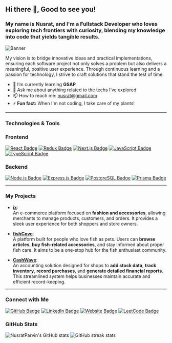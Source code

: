 

<!--## Hi there 👋
**NusratParvin/NusratParvin** is a ✨ _special_ ✨ repository because its `README.md` (this file) appears on your GitHub profile.

Here are some ideas to get you started:

- 🔭 I’m currently working on ...
- 🌱 I’m currently learning ...
- 👯 I’m looking to collaborate on ...
- 🤔 I’m looking for help with ...
- 💬 Ask me about ...
- 📫 How to reach me: 
- 😄 Pronouns: ...
- ⚡ Fun fact: ...
-->
 ## Hi there 👋, Good to see you!
### My name is Nusrat, and I'm a Fullstack Developer who loves exploring tech frontiers with curiosity, blending my knowledge into code that yields tangible results.  
![Banner]([https://i.pinimg.com/736x/2c/2e/3f/2c2e3fd424d82b390cb91b1a1c3a7e4c.jpg](https://i.pinimg.com/736x/f6/29/f8/f629f8805eb7ee59155f6f9eed2d68fc.jpg))


My vision is to bridge innovative ideas and practical implementations, ensuring each software project not only solves a problem but also delivers a meaningful, positive user experience. Through continuous learning and a passion for technology, I strive to craft solutions that stand the test of time.

 
- 🌱 I’m currently learning **GSAP**  
- 💬 Ask me about anything related to the techs I’ve explored  
- 📫 How to reach me: [nusrat@gmail.com](mailto:nusrat@gmail.com)  
- ⚡ **Fun fact:** When I'm not coding, I take care of my plants!

---

### Technologies & Tools

### Frontend
[![React Badge](https://img.shields.io/badge/-React-20232A?logo=react&logoColor=61DAFB&style=for-the-badge)](https://reactjs.org/)
[![Redux Badge](https://img.shields.io/badge/-Redux-764ABC?logo=redux&logoColor=white&style=for-the-badge)](https://redux.js.org/)
[![Next.js Badge](https://img.shields.io/badge/-Next.js-000000?logo=nextdotjs&logoColor=white&style=for-the-badge)](https://nextjs.org/)
[![JavaScript Badge](https://img.shields.io/badge/-JavaScript-F7DF1E?logo=javascript&logoColor=black&style=for-the-badge)](https://developer.mozilla.org/en-US/docs/Web/JavaScript)
[![TypeScript Badge](https://img.shields.io/badge/-TypeScript-007ACC?logo=typescript&logoColor=white&style=for-the-badge)](https://www.typescriptlang.org/)

### Backend
[![Node.js Badge](https://img.shields.io/badge/-Node.js-43853D?logo=node.js&logoColor=white&style=for-the-badge)](https://nodejs.org/en/)
[![Express.js Badge](https://img.shields.io/badge/-Express.js-404D59?logo=express&logoColor=white&style=for-the-badge)](https://expressjs.com/)
[![PostgreSQL Badge](https://img.shields.io/badge/-PostgreSQL-316192?logo=postgresql&logoColor=white&style=for-the-badge)](https://www.postgresql.org/)
[![Prisma Badge](https://img.shields.io/badge/-Prisma-2D3748?logo=prisma&logoColor=white&style=for-the-badge)](https://www.prisma.io/)


---

### My Projects

- [**ix**]([https://github.com/YourUsername/ix](https://github.com/NusratParvin/ecommerceIX-client)):  
  An e-commerce platform focused on **fashion and accessories**, allowing merchants to manage products, customers, and orders. It provides a sleek user experience for both shoppers and store owners.

- [**fishCove**]([https://github.com/YourUsername/fishcov](https://github.com/NusratParvin/fishCove-frontend)):  
  A platform built for people who love fish as pets. Users can **browse articles**, **buy fish-related accessories**, and stay informed about proper fish care. It aims to be a one-stop hub for the fish enthusiast community.

- [**CashWave**]([https://github.com/YourUsername/cashwave](https://github.com/NusratParvin/CashWave-Client)):  
  An accounting solution designed for shops to **add stock data**, **track inventory**, **record purchases**, and **generate detailed financial reports**. This streamlined system helps businesses maintain accurate and efficient record-keeping. 

---

### Connect with Me

[![GitHub Badge](https://img.shields.io/badge/-NusratParvin-white?logo=GitHub&logoColor=181717&style=for-the-badge)](https://github.com/NusratParvin)
[![LinkedIn Badge](https://img.shields.io/badge/-NusratParvin-blue?logo=Linkedin&logoColor=white&style=for-the-badge)](https://www.linkedin.com/in/nusrat-parvin/)
[![Website Badge](https://img.shields.io/badge/-Portfolio-informational?logo=Google%20Chrome&logoColor=white&style=for-the-badge)](#)
[![LeetCode Badge](https://img.shields.io/badge/-LeetCode%20Profile-orange?logo=LeetCode&logoColor=black&style=for-the-badge)](https://leetcode.com/u/jTl7TxZYA3/)


### GitHub Stats

 ![NusratParvin's GitHub stats](https://github-readme-stats.vercel.app/api?username=NusratParvin&show_icons=true&theme=aura)
  ![GitHub streak stats](https://streak-stats.demolab.com/?user=NusratParvin)
